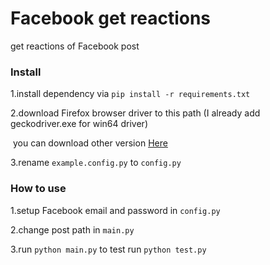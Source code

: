 # Facebook get reactions
get reactions of Facebook post



### Install

1.install dependency via ```pip install -r requirements.txt```

2.download Firefox browser driver to this path (I already add geckodriver.exe for win64 driver) 

​	you can download other version [Here](http://selenium-python.readthedocs.io/installation.html])

3.rename `example.config.py` to `config.py` 



### How to use

1.setup Facebook email and password in `config.py` 

2.change post path in `main.py`

3.run ```python main.py``` to test run `python test.py`



